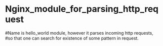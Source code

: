 # Nginx_module_for_parsing_http_request
#Name is hello_world module, however it parses incoming http requests,
#so that one can search for existence of some pattern in request.

